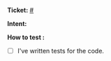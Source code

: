 **Ticket:** [#](TRELLOURL)

**Intent:**

**How to test <!--- (optional) -->:**

- [ ] I've written tests for the code. <!---or have a good reason for not writing tests: -->
